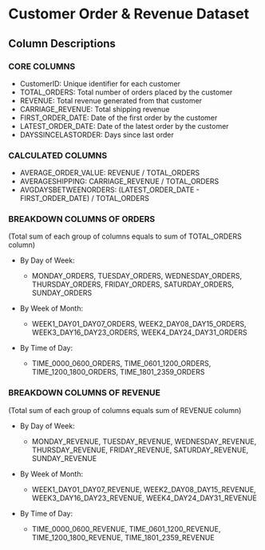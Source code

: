 # Customer Order & Revenue Dataset

## Column Descriptions

### CORE COLUMNS

- CustomerID: Unique identifier for each customer
- TOTAL_ORDERS: Total number of orders placed by the customer
- REVENUE: Total revenue generated from that customer
- CARRIAGE_REVENUE: Total shipping revenue
- FIRST_ORDER_DATE: Date of the first order by the customer
- LATEST_ORDER_DATE: Date of the latest order by the customer
- DAYSSINCELASTORDER: Days since last order

### CALCULATED COLUMNS

- AVERAGE_ORDER_VALUE: REVENUE / TOTAL_ORDERS
- AVERAGESHIPPING: CARRIAGE_REVENUE / TOTAL_ORDERS
- AVGDAYSBETWEENORDERS: (LATEST_ORDER_DATE - FIRST_ORDER_DATE) / TOTAL_ORDERS

### BREAKDOWN COLUMNS OF ORDERS

(Total sum of each group of columns equals to sum of TOTAL_ORDERS column)

- By Day of Week:
  - MONDAY_ORDERS, TUESDAY_ORDERS, WEDNESDAY_ORDERS, THURSDAY_ORDERS, FRIDAY_ORDERS, SATURDAY_ORDERS, SUNDAY_ORDERS

- By Week of Month:
  - WEEK1_DAY01_DAY07_ORDERS, WEEK2_DAY08_DAY15_ORDERS, WEEK3_DAY16_DAY23_ORDERS, WEEK4_DAY24_DAY31_ORDERS

- By Time of Day:
  - TIME_0000_0600_ORDERS, TIME_0601_1200_ORDERS, TIME_1200_1800_ORDERS, TIME_1801_2359_ORDERS

### BREAKDOWN COLUMNS OF REVENUE

(Total sum of each group of columns equals sum of REVENUE column)

- By Day of Week:
  - MONDAY_REVENUE, TUESDAY_REVENUE, WEDNESDAY_REVENUE, THURSDAY_REVENUE, FRIDAY_REVENUE, SATURDAY_REVENUE, SUNDAY_REVENUE

- By Week of Month:
  - WEEK1_DAY01_DAY07_REVENUE, WEEK2_DAY08_DAY15_REVENUE, WEEK3_DAY16_DAY23_REVENUE, WEEK4_DAY24_DAY31_REVENUE

- By Time of Day:
  - TIME_0000_0600_REVENUE, TIME_0601_1200_REVENUE, TIME_1200_1800_REVENUE, TIME_1801_2359_REVENUE
